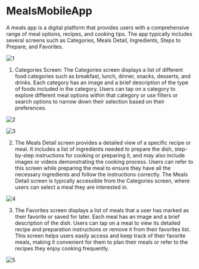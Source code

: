# MealsMobileApp

A meals app is a digital platform that provides users with a comprehensive range of meal options, recipes, and cooking tips. The app typically includes several screens such as Categories, Meals Detail, Ingredients, Steps to Prepare, and Favorites.

![1](https://user-images.githubusercontent.com/83155646/234522152-69759251-7767-4b3d-a79f-715b3f1556b1.png)

1. Categories Screen:
The Categories screen displays a list of different food categories such as breakfast, lunch, dinner, snacks, desserts, and drinks. Each category has an image and a brief description of the type of foods included in the category. Users can tap on a category to explore different meal options within that category or use filters or search options to narrow down their selection based on their preferences.

![2](https://user-images.githubusercontent.com/83155646/234522175-3d58bad5-8944-4a4a-81ca-f0f29201f9b5.png)

![3](https://user-images.githubusercontent.com/83155646/234522209-8b303d37-f81c-4caf-bce6-d410d15ab925.png)

2. The Meals Detail screen provides a detailed view of a specific recipe or meal. It includes a list of ingredients needed to prepare the dish, step-by-step instructions for cooking or preparing it, and may also include images or videos demonstrating the cooking process. Users can refer to this screen while preparing the meal to ensure they have all the necessary ingredients and follow the instructions correctly. The Meals Detail screen is typically accessible from the Categories screen, where users can select a meal they are interested in.

![4](https://user-images.githubusercontent.com/83155646/234522229-21f0d5d8-c436-41e8-af3b-8555f409ad5e.png)

3. The Favorites screen displays a list of meals that a user has marked as their favorite or saved for later. Each meal has an image and a brief description of the dish. Users can tap on a meal to view its detailed recipe and preparation instructions or remove it from their favorites list. This screen helps users easily access and keep track of their favorite meals, making it convenient for them to plan their meals or refer to the recipes they enjoy cooking frequently.

![5](https://user-images.githubusercontent.com/83155646/234522253-c5c5499d-0d58-42a8-9803-618fa992a02d.png)

